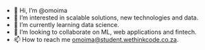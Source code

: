 - 👋 Hi, I’m @omoima
- 👀 I’m interested in scalable solutions, new technologies and data.
- 🌱 I’m currently learning data science.
- 💞️ I’m looking to collaborate on ML, web applications and fintech.
- 📫 How to reach me omoima@student.wethinkcode.co.za.

<!---
omoima/omoima is a ✨ special ✨ repository because its `README.md` (this file) appears on your GitHub profile.
You can click the Preview link to take a look at your changes.
--->
